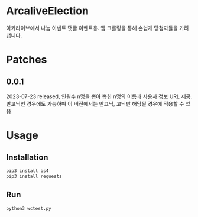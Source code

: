 # ArcaliveElection
아카라이브에서 나눔 이벤트 댓글 이벤트용. 웹 크롤링을 통해 손쉽게 당첨자들을 가려냅니다.

# Patches
## 0.0.1
2023-07-23 released, 인원수 n명을 뽑아 뽑힌 n명의 이름과 사용자 정보 URL 제공. 반고닉인 경우에도 가능하며 이 버전에서는 반고닉, 고닉만 해당될 경우에 적용할 수 있음

# Usage
## Installation
```bash
pip3 install bs4
pip3 install requests
```
## Run
```python
python3 wctest.py
```
